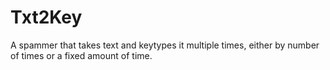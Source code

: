 # Txt2Key
A spammer that takes text and keytypes it multiple times, either by number of times or a fixed amount of time.
